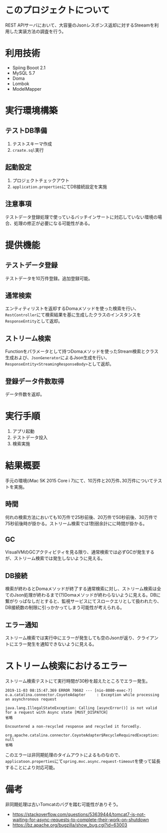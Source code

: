 # このプロジェクトについて
REST APIサーバにおいて、大容量のJsonレスポンス返却に対するSteeamを利用した実装方法の調査を行う。

# 利用技術
* Spiing Booot 2.1
* MySQL 5.7
* Doma
* Lombok
* ModelMapper

# 実行環境構築
## テストDB準備
1. テストスキーマ作成
2. `craate.sql`実行

## 起動設定
1. プロジェクトチェックアウト
2. `application.properties`にてDB接続設定を実施

## 注意事項
テストデータ登録処理で使っているバッチインサートに対応していない環境の場合、処理の修正が必要になる可能性がある。

# 提供機能
## テストデータ登録
テストデータを10万件登録。追加登録可能。

## 通常検索
エンティティリストを返却するDomaメソッドを使った検索を行い、`RestController`にて検索結果を基に生成したクラスのインスタンスを`ResponseEntity`として返却。

## ストリーム検索
Functionをパラメータとして持つDomaメソッドを使ったStream検索とクラス生成および、`JsonGenerator`によるJson生成を行い、`ResponseEntity<StreamingResponseBody>`として返却。

## 登録データ件数取得
データ件数を返却。

# 実行手順
1. アプリ起動
2. テストデータ投入
3. 検索実施

# 結果概要
手元の環境(iMac 5K 2015 Core i 7)にて、10万件と20万件､30万件についてテストを実施。

## 時間
何れの検索方法においても10万件で25秒前後、20万件で50秒前後、30万件で75秒前後時が掛かる。ストリーム検索では1割弱余計にに時間が掛かる。

## GC
VisualVMのGCアクティビティを見る限り、通常検索では必ずGCが発生するが、ストリーム検索では発生しないように見える。

## DB接続
検索が終わるとDomaメソッドが終了する通常検索に対し、ストリーム検索は全てのJson処理が終わるまで(?)Domaメソッドが終わらないように見える。DBに繋がりっぱなしだとすると、監視サービスにてスロークエリとして扱われたり、DB接続数の制限に引っかかってしまう可能性が考えられる。

## エラー通知
ストリーム検索では実行中にエラーが発生しても空のJsonが返り、クライアントにエラー発生を通知できないように見える。

# ストリーム検索におけるエラー
ストリーム検索テストにて実行時間が30秒を超えたところでエラー発生。

```
2019-11-03 08:15:47.369 ERROR 70602 --- [nio-8080-exec-7] o.a.catalina.connector.CoyoteAdapter     : Exception while processing an asynchronous request

java.lang.IllegalStateException: Calling [asyncError()] is not valid for a request with Async state [MUST_DISPATCH]
省略

Encountered a non-recycled response and recycled it forcedly.

org.apache.catalina.connector.CoyoteAdapter$RecycleRequiredException: null
省略
```

このエラーは非同期処理のタイムアウトによるものなので、`applicatoon.properties`にて`spring.mvc.async.request-timeout`を使って延長することにより対応可能。

# 備考
非同期処理は古いTomcatのバグを踏む可能性がありそう。

* https://stackoverflow.com/questions/53639444/tomcat7-is-not-waiting-for-async-requests-to-complete-their-work-on-shutdown
* https://bz.apache.org/bugzilla/show_bug.cgi?id=63003
